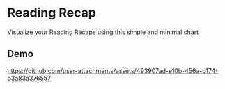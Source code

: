 # Reading Recap
Visualize your Reading Recaps using this simple and minimal chart
## Demo
https://github.com/user-attachments/assets/493907ad-e10b-456a-b174-b3a83a376557

